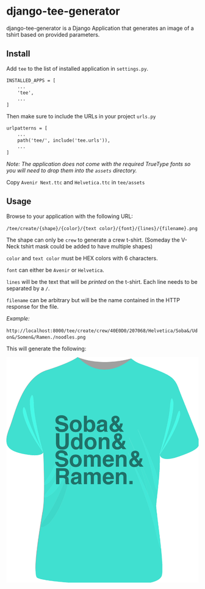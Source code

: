 # django-tee-generator

django-tee-generator is a Django Application that generates an image of a tshirt based on provided parameters.

## Install

Add `tee` to the list of installed application in `settings.py`.
```
INSTALLED_APPS = [
    ...
    'tee',
    ...
]
```

Then make sure to include the URLs in your project `urls.py`

```
urlpatterns = [
    ...
    path('tee/', include('tee.urls')),
    ...
]
```

*Note: The application does not come with the required TrueType fonts so you will need to drop them into the `assets` directory.*

Copy `Avenir Next.ttc` and `Helvetica.ttc` in `tee/assets`

## Usage

Browse to your application with the following URL:

`/tee/create/{shape}/{color}/{text color}/{font}/{lines}/{filename}.png`

The shape can only be `crew` to generate a crew t-shirt. (Someday the V-Neck tshirt mask could be added to have multiple shapes)

`color` and `text color` must be HEX colors with 6 characters.

`font` can either be `Avenir` or `Helvetica`.

`lines` will be the text that will be _printed_ on the t-shirt. Each line needs to be separated by a `/`.

`filename` can be arbitrary but will be the name contained in the HTTP response for the file.

*Example:*

`http://localhost:8000/tee/create/crew/40E0D0/207068/Helvetica/Soba&/Udon&/Somen&/Ramen./noodles.png`

This will generate the following:


![Noodles](images/noodles.png)